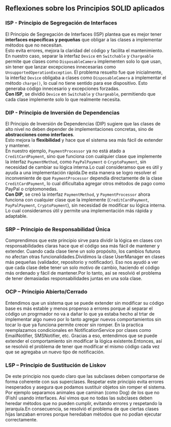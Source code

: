 ## Reflexiones sobre los Principios SOLID aplicados

### ISP - Principio de Segregación de Interfaces

El Principio de Segregación de Interfaces (ISP) plantea que es mejor tener **interfaces específicas y pequeñas** que obligar a las clases a implementar métodos que no necesitan.  
Esto evita errores, mejora la claridad del código y facilita el mantenimiento.  
En nuestro caso, separar la interfaz `Device` en `Switchable` y `Chargeable` permite que clases como `DisposableCamera` implementen solo lo que usan, sin tener que lanzar excepciones innecesarias como `UnsupportedOperationException`. El problema resuelto fue que inicialmente, la interfaz `Device` obligaba a clases como `DisposableCamera` a implementar el método `charge()`, lo cual no tiene sentido para ese dispositivo. Esto generaba código innecesario y excepciones forzadas.  
**Con ISP**, se dividió `Device` en `Switchable` y `Chargeable`, permitiendo que cada clase implemente solo lo que realmente necesita.


### DIP - Principio de Inversión de Dependencias

El Principio de Inversión de Dependencias (DIP) sugiere que las clases de alto nivel no deben depender de implementaciones concretas, sino de **abstracciones como interfaces**.  
Esto mejora la **flexibilidad** y hace que el sistema sea más fácil de extender y mantener.  
En nuestro ejemplo, `PaymentProcessor` ya no está atado a `CreditCardPayment`, sino que funciona con cualquier clase que implemente la interfaz `PaymentMethod`, como `PayPalPayment` o `CryptoPayment`, sin necesidad de cambiar su lógica interna.Lo cual consideramso que es útil y ayuda a una implementación rápida.De esta manera se logro resolver el inconveniente de que `PaymentProcessor` dependía directamente de la clase `CreditCardPayment`, lo cual dificultaba agregar otros métodos de pago como PayPal o criptomonedas.  
**Con DIP**, se creó la interfaz `PaymentMethod`, y `PaymentProcessor` ahora funciona con cualquier clase que la implemente (`CreditCardPayment`, `PayPalPayment`, `CryptoPayment`), sin necesidad de modificar su lógica interna.  
Lo cual consideramos útil y permite una implementación más rápida y adaptable.

### SRP – Principio de Responsabilidad Única

Comprendimos que este principio sirve para dividir la lógica en clases con responsabilidades claras hace que el código sea más fácil de mantener y extender. Cuando cada clase tiene un solo propósito, los cambios futuros no afectan otras funcionalidades.Dividimos la clase UserManager en clases más pequeñas (validador, repositorio y notificador). Eso nos ayudó a ver que cada clase debe tener un solo motivo de cambio, haciendo el código más ordenado y fácil de mantener.Por lo tanto, así se resolvió el problema de tener demasiadas responsabilidades juntas en una sola clase.



### OCP – Principio Abierto/Cerrado

Entendimos que un sistema que se puede extender sin modificar su código base es más estable y menos propenso a errores porque al separar el código un progrmador no va a dañar lo que ya estaba hecho al trtar de implementar algo nuevo por lo tanto agregar nuevos comportamientos sin tocar lo que ya funciona permite crecer sin romper. En la practica reemplazamos condicionales en NotificationService por clases como EmailNotifier, SMSNotifier, etc. Gracias a eso, entendimos que se puede extender el comportamiento sin modificar la lógica existente.Entonces, así se resolvió el problema de tener que modificar el mismo código cada vez que se agregaba un nuevo tipo de notificación.

### LSP – Principio de Sustitución de Liskov

De este principio nos quedo claro que las subclases deben comportarse de forma coherente con sus superclases. Respetar este principio evita errores inesperados y asegura que podamos sustituir objetos sin romper el sistema. Por ejemplo separamos animales que caminan (como Dog) de los que no (Fish) usando interfaces. Así vimos que no todas las subclases deben heredar métodos que no pueden cumplir, evitando errores y respetando la jerarquía.En consecuencia, se resolvió el problema de que ciertas clases hijas lanzaban errores porque heredaban métodos que no podían ejecutar correctamente.

